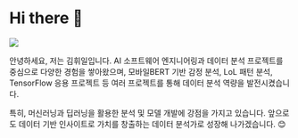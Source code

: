 # Hi there 👋
<img src="https://img.shields.io/badge/pycharm-%23000000.svg?&style=for-the-badge&logo=pycharm&logoColor=white" />

안녕하세요, 저는 김휘일입니다. 
AI 소프트웨어 엔지니어링과 데이터 분석 프로젝트를 중심으로 다양한 경험을 쌓아왔으며, 모바일BERT 기반 감정 분석, LoL 패턴 분석, TensorFlow 응용 프로젝트 등 여러 프로젝트를 통해 데이터 분석 역량을 발전시켰습니다.

특히, 머신러닝과 딥러닝을 활용한 분석 및 모델 개발에 강점을 가지고 있습니다. 앞으로도 데이터 기반 인사이트로 가치를 창출하는 데이터 분석가로 성장해 나가겠습니다. 😊
